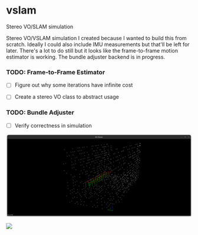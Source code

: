 # vslam
Stereo VO/SLAM simulation 

Stereo VO/VSLAM simulation I created because I wanted to build this from scratch. Ideally I could also include IMU measurements but that'll be left for later. There's a lot to do still but it looks like the frame-to-frame motion estimator is working. The bundle adjuster backend is in progress.

### TODO: Frame-to-Frame Estimator

- [ ] Figure out why some iterations have infinite cost
- [ ] Create a stereo VO class to abstract usage


### TODO: Bundle Adjuster

- [ ] Verify correctness in simulation

![Stereo VO Simulation](assets/vo_sim.png)

![](https://github.com/danieltorres17/vslam/blob/main/assets/vo_sim.gif)
